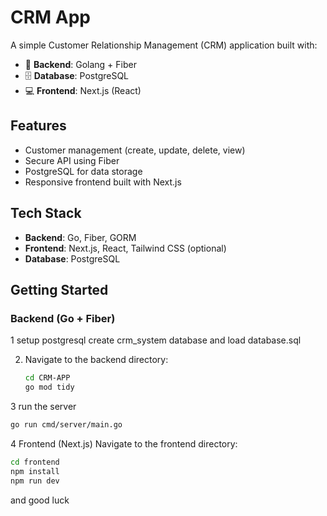 # CRM App

A simple Customer Relationship Management (CRM) application built with:

- 🧠 **Backend**: Golang + Fiber  
- 🗄️ **Database**: PostgreSQL  
- 💻 **Frontend**: Next.js (React)

## Features

- Customer management (create, update, delete, view)
- Secure API using Fiber
- PostgreSQL for data storage
- Responsive frontend built with Next.js

## Tech Stack

- **Backend**: Go, Fiber, GORM
- **Frontend**: Next.js, React, Tailwind CSS (optional)
- **Database**: PostgreSQL

## Getting Started

### Backend (Go + Fiber)

1 setup postgresql create crm_system database and load database.sql

2. Navigate to the backend directory:
   ```bash
   cd CRM-APP
   go mod tidy
3 run the server
   ```bash
   go run cmd/server/main.go
   ```
4 Frontend (Next.js)
Navigate to the frontend directory:
   ```bash
   cd frontend
   npm install
   npm run dev
   ```

and good luck
